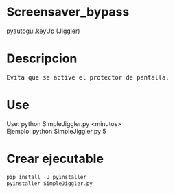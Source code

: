 
# Screensaver_bypass
pyautogui.keyUp (Jiggler)

# Descripcion
<pre>
Evita que se active el protector de pantalla.
</pre>

# Use

Use: python SimpleJiggler.py \<minutos\>  
Ejemplo: python SimpleJiggler.py 5  


# Crear ejecutable

```go
pip install -U pyinstaller
pyinstaller SimpleJiggler.py
```